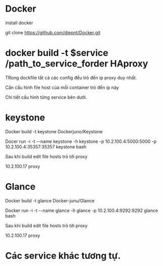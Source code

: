 Docker
=======
install docker

git clone https://github.com/diepnt/Docker.git

docker build -t $service /path_to_service_forder
HAproxy
====
TRong dockfile tất cả các config đểu trỏ đến ip proxy duy nhất.

Cần cấu hình file host của mỗi container trỏ đến ip này

Chi tiết cấu hình từng service bên dưới.

keystone
=======
Docker build -t keystone Dockerjuno/Keystone

Docer run -i -t --name keystone -h keystone -p 10.2.100.4:5000:5000 -p 10.2.100.4:35357:35357 keystone bash

Sau khi build edit file hosts trỏ tới proxy

10.2.100.17         proxy


Glance
====
Docker build -t glance Docker-junu/Glance

Docker run -i -t --name glance -h glance -p 10.2.100.4:9292:9292 glance bash

Sau khi build edit file hosts trỏ tới proxy

10.2.100.17         proxy

Các service khác tương tự.
====
